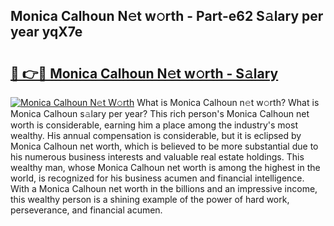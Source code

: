 ## Monica Calhoun N𝚎t w𝚘rth - Part-e62 S𝚊lary per year yqX7e

# <h2><a href="http://gc1o88y.nevu.top/?p=Monica+Calhoun">🔗 👉🔴 Monica Calhoun N𝚎t w𝚘rth - S𝚊lary</a></h2>

[![Monica Calhoun N𝚎t W𝚘rth](https://i.imgur.com/Oavwk0R.jpeg)](http://gc1o88y.nevu.top/?p=Monica+Calhoun)
What is Monica Calhoun n𝚎t w𝚘rth? What is Monica Calhoun s𝚊lary per year?
This rich person's Monica Calhoun net worth is considerable, earning him a place among the industry's most wealthy. His annual compensation is considerable, but it is eclipsed by Monica Calhoun net worth, which is believed to be more substantial due to his numerous business interests and valuable real estate holdings. This wealthy man, whose Monica Calhoun net worth is among the highest in the world, is recognized for his business acumen and financial intelligence. With a Monica Calhoun net worth in the billions and an impressive income, this wealthy person is a shining example of the power of hard work, perseverance, and financial acumen.
